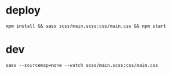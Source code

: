 # deploy
`npm install && sass scss/main.scss:css/main.css && npm start`

# dev
`sass --sourcemap=none --watch scss/main.scss:css/main.css`